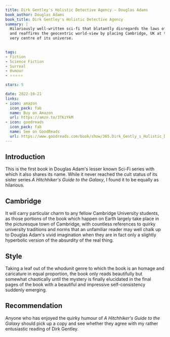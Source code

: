 ```yaml
---
title: Dirk Gentley's Holistic Detective Agency — Douglas Adams
book_author: Douglas Adams
book_title: Dirk Gentley's Holistic Detective Agency
summary: |
  Hilariously well-written sci-fi that blatantly disregards the laws of physics,
  and reaffirms the geocentric world-view by placing Cambridge, UK at the
  very centre of its universe.
  

tags:
- Fiction
- Science Fiction
- Surreal
- Humour
- ⭐⭐⭐⭐⭐

stars: 5

date: 2022-10-21
links:
- icon: amazon
  icon_pack: fab
  name: Buy on Amazon
  url: https://amzn.to/3TKzYkM
- icon: goodreads
  icon_pack: fab
  name: See on GoodReads
  url: https://www.goodreads.com/book/show/365.Dirk_Gently_s_Holistic_Detective_Agency
---
```


## Introduction

This is the first book in Douglas Adam's lesser known Sci-Fi series with which it also
shares its name. While it never reached the cult status of its sister series 
_A Hitchhiker's Guide to the Galaxy_, I found it to be equally as hilarious.

## Cambridge

It will carry particular charm to any fellow Cambridge University students,
as those portions of the book which happen on Earth largely take place in the
picturesque town of Cambridge, with countless references to quirky university
traditions and norms that an unfamiliar reader may well chalk up to Douglas Adam's
vivid imagination when they are in fact only a slightly hyperbolic version of
the absurdity of the real thing.

## Style

Taking a leaf out of the whodunit genre to which the book is an homage and caricature
in equal proportion, the book only reads beautifully but somewhat chaotically
until the mystery is finally elucidated in the final pages of the book with
a beautiful and impressive self-consistency suddenly emerging.

## Recommendation

Anyone who has enjoyed the quirky humour of _A Hitchhiker's Guide to the Galaxy_
should pick up a copy and see whether they agree with my rather entusiastic
reading of Dirk Gentley.